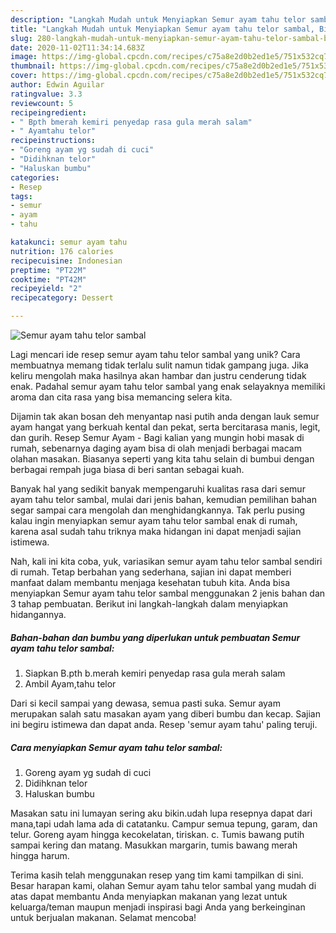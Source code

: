 ```yaml
---
description: "Langkah Mudah untuk Menyiapkan Semur ayam tahu telor sambal, Bisa Manjain Lidah"
title: "Langkah Mudah untuk Menyiapkan Semur ayam tahu telor sambal, Bisa Manjain Lidah"
slug: 280-langkah-mudah-untuk-menyiapkan-semur-ayam-tahu-telor-sambal-bisa-manjain-lidah
date: 2020-11-02T11:34:14.683Z
image: https://img-global.cpcdn.com/recipes/c75a8e2d0b2ed1e5/751x532cq70/semur-ayam-tahu-telor-sambal-foto-resep-utama.jpg
thumbnail: https://img-global.cpcdn.com/recipes/c75a8e2d0b2ed1e5/751x532cq70/semur-ayam-tahu-telor-sambal-foto-resep-utama.jpg
cover: https://img-global.cpcdn.com/recipes/c75a8e2d0b2ed1e5/751x532cq70/semur-ayam-tahu-telor-sambal-foto-resep-utama.jpg
author: Edwin Aguilar
ratingvalue: 3.3
reviewcount: 5
recipeingredient:
- " Bpth bmerah kemiri penyedap rasa gula merah salam"
- " Ayamtahu telor"
recipeinstructions:
- "Goreng ayam yg sudah di cuci"
- "Didihknan telor"
- "Haluskan bumbu"
categories:
- Resep
tags:
- semur
- ayam
- tahu

katakunci: semur ayam tahu 
nutrition: 176 calories
recipecuisine: Indonesian
preptime: "PT22M"
cooktime: "PT42M"
recipeyield: "2"
recipecategory: Dessert

---
```



![Semur ayam tahu telor sambal](https://img-global.cpcdn.com/recipes/c75a8e2d0b2ed1e5/751x532cq70/semur-ayam-tahu-telor-sambal-foto-resep-utama.jpg)

Lagi mencari ide resep semur ayam tahu telor sambal yang unik? Cara membuatnya memang tidak terlalu sulit namun tidak gampang juga. Jika keliru mengolah maka hasilnya akan hambar dan justru cenderung tidak enak. Padahal semur ayam tahu telor sambal yang enak selayaknya memiliki aroma dan cita rasa yang bisa memancing selera kita.

Dijamin tak akan bosan deh menyantap nasi putih anda dengan lauk semur ayam hangat yang berkuah kental dan pekat, serta bercitarasa manis, legit, dan gurih. Resep Semur Ayam - Bagi kalian yang mungin hobi masak di rumah, sebenarnya daging ayam bisa di olah menjadi berbagai macam olahan masakan. Biasanya seperti yang kita tahu selain di bumbui dengan berbagai rempah juga biasa di beri santan sebagai kuah.

Banyak hal yang sedikit banyak mempengaruhi kualitas rasa dari semur ayam tahu telor sambal, mulai dari jenis bahan, kemudian pemilihan bahan segar sampai cara mengolah dan menghidangkannya. Tak perlu pusing kalau ingin menyiapkan semur ayam tahu telor sambal enak di rumah, karena asal sudah tahu triknya maka hidangan ini dapat menjadi sajian istimewa.


Nah, kali ini kita coba, yuk, variasikan semur ayam tahu telor sambal sendiri di rumah. Tetap berbahan yang sederhana, sajian ini dapat memberi manfaat dalam membantu menjaga kesehatan tubuh kita. Anda bisa menyiapkan Semur ayam tahu telor sambal menggunakan 2 jenis bahan dan 3 tahap pembuatan. Berikut ini langkah-langkah dalam menyiapkan hidangannya.

<!--inarticleads1-->

##### Bahan-bahan dan bumbu yang diperlukan untuk pembuatan Semur ayam tahu telor sambal:

1. Siapkan  B.pth b.merah kemiri penyedap rasa gula merah salam
1. Ambil  Ayam,tahu telor


Dari si kecil sampai yang dewasa, semua pasti suka. Semur ayam merupakan salah satu masakan ayam yang diberi bumbu dan kecap. Sajian ini begiru istimewa dan dapat anda. Resep &#39;semur ayam tahu&#39; paling teruji. 

<!--inarticleads2-->

##### Cara menyiapkan Semur ayam tahu telor sambal:

1. Goreng ayam yg sudah di cuci
1. Didihknan telor
1. Haluskan bumbu


Masakan satu ini lumayan sering aku bikin.udah lupa resepnya dapat dari mana,tapi udah lama ada di catatanku. Campur semua tepung, garam, dan telur. Goreng ayam hingga kecokelatan, tiriskan. c. Tumis bawang putih sampai kering dan matang. Masukkan margarin, tumis bawang merah hingga harum. 

Terima kasih telah menggunakan resep yang tim kami tampilkan di sini. Besar harapan kami, olahan Semur ayam tahu telor sambal yang mudah di atas dapat membantu Anda menyiapkan makanan yang lezat untuk keluarga/teman maupun menjadi inspirasi bagi Anda yang berkeinginan untuk berjualan makanan. Selamat mencoba!

